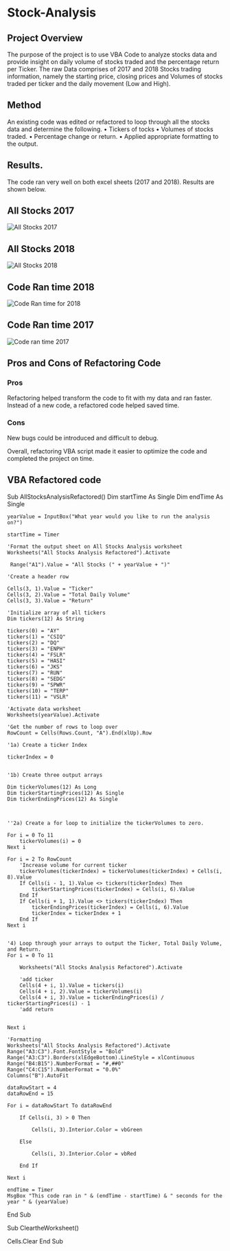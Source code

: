 # Stock-Analysis

## Project Overview

The purpose of the project is to use VBA Code to analyze stocks data and provide insight on daily volume of stocks traded and the percentage return per Ticker. The raw Data comprises of 2017 and 2018 Stocks trading information, namely the starting price, closing prices and Volumes of stocks traded per ticker and the daily movement (Low and High).

## Method

An existing code was edited or refactored to loop through all the stocks data and determine the following.
•	Tickers of tocks
•	Volumes of stocks traded.
•	Percentage change or return. 
•	Applied appropriate formatting to the output.

## Results.

The code ran very well on both excel sheets (2017 and 2018). Results are shown below. 

## All Stocks 2017
![All Stocks 2017](https://user-images.githubusercontent.com/75961117/109427538-d5a56480-79c0-11eb-8a19-e4edcaa30f75.png)

## All Stocks 2018
![All Stocks 2018](https://user-images.githubusercontent.com/75961117/109427597-09808a00-79c1-11eb-8a1c-6d39784fd1d7.png)



## Code Ran time 2018
![Code Ran time for 2018](https://user-images.githubusercontent.com/75961117/109427684-84e23b80-79c1-11eb-9a0a-48198932e933.png)


## Code Ran time 2017

![Code ran time 2017](https://user-images.githubusercontent.com/75961117/109427926-9f68e480-79c2-11eb-9680-31581ae9c040.png)


## Pros and Cons of Refactoring Code

### Pros

Refactoring helped transform the code to fit with my data and ran faster.
Instead of a new code, a refactored code helped saved time.

### Cons
New bugs could be introduced and difficult to debug.

Overall, refactoring VBA script made it easier to optimize the code and completed the project on time.


## VBA Refactored code


Sub AllStocksAnalysisRefactored()
    Dim startTime As Single
    Dim endTime  As Single

    yearValue = InputBox("What year would you like to run the analysis on?")

    startTime = Timer
    
    'Format the output sheet on All Stocks Analysis worksheet
    Worksheets("All Stocks Analysis Refactored").Activate
    
     Range("A1").Value = "All Stocks (" + yearValue + ")"
    
    'Create a header row
     
    Cells(3, 1).Value = "Ticker"
    Cells(3, 2).Value = "Total Daily Volume"
    Cells(3, 3).Value = "Return"

    'Initialize array of all tickers
    Dim tickers(12) As String
    
    tickers(0) = "AY"
    tickers(1) = "CSIQ"
    tickers(2) = "DQ"
    tickers(3) = "ENPH"
    tickers(4) = "FSLR"
    tickers(5) = "HASI"
    tickers(6) = "JKS"
    tickers(7) = "RUN"
    tickers(8) = "SEDG"
    tickers(9) = "SPWR"
    tickers(10) = "TERP"
    tickers(11) = "VSLR"
    
    'Activate data worksheet
    Worksheets(yearValue).Activate
    
    'Get the number of rows to loop over
    RowCount = Cells(Rows.Count, "A").End(xlUp).Row
    
    '1a) Create a ticker Index
    
    tickerIndex = 0


    '1b) Create three output arrays
    
    Dim tickerVolumes(12) As Long
    Dim tickerStartingPrices(12) As Single
    Dim tickerEndingPrices(12) As Single
    

    
    ''2a) Create a for loop to initialize the tickerVolumes to zero.
    
    For i = 0 To 11
        tickerVolumes(i) = 0
    Next i
    
    For i = 2 To RowCount
        'Increase volume for current ticker
        tickerVolumes(tickerIndex) = tickerVolumes(tickerIndex) + Cells(i, 8).Value
        If Cells(i - 1, 1).Value <> tickers(tickerIndex) Then
            tickerStartingPrices(tickerIndex) = Cells(i, 6).Value
        End If
        If Cells(i + 1, 1).Value <> tickers(tickerIndex) Then
            tickerEndingPrices(tickerIndex) = Cells(i, 6).Value
            tickerIndex = tickerIndex + 1
        End If
    Next i
    
    
    '4) Loop through your arrays to output the Ticker, Total Daily Volume, and Return.
    For i = 0 To 11
        
        Worksheets("All Stocks Analysis Refactored").Activate
        
        'add ticker
        Cells(4 + i, 1).Value = tickers(i)
        Cells(4 + i, 2).Value = tickerVolumes(i)
        Cells(4 + i, 3).Value = tickerEndingPrices(i) / tickerStartingPrices(i) - 1
        'add return
        
        
    Next i
    
    'Formatting
    Worksheets("All Stocks Analysis Refactored").Activate
    Range("A3:C3").Font.FontStyle = "Bold"
    Range("A3:C3").Borders(xlEdgeBottom).LineStyle = xlContinuous
    Range("B4:B15").NumberFormat = "#,##0"
    Range("C4:C15").NumberFormat = "0.0%"
    Columns("B").AutoFit

    dataRowStart = 4
    dataRowEnd = 15

    For i = dataRowStart To dataRowEnd
        
        If Cells(i, 3) > 0 Then
            
            Cells(i, 3).Interior.Color = vbGreen
            
        Else
        
            Cells(i, 3).Interior.Color = vbRed
            
        End If
        
    Next i
 
    endTime = Timer
    MsgBox "This code ran in " & (endTime - startTime) & " seconds for the year " & (yearValue)

End Sub

Sub CleartheWorksheet()

Cells.Clear
End Sub



